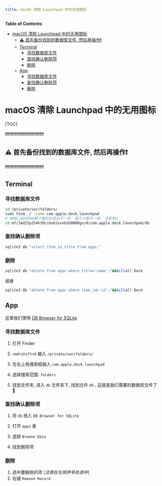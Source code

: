 ```yaml
---
title: macOS 清除 Launchpad 中的无用图标
---
```


<!-- START doctoc generated TOC please keep comment here to allow auto update -->
<!-- DON'T EDIT THIS SECTION, INSTEAD RE-RUN doctoc TO UPDATE -->
**Table of Contents**

- [macOS 清除 Launchpad 中的无用图标](#macos-%E6%B8%85%E9%99%A4-launchpad-%E4%B8%AD%E7%9A%84%E6%97%A0%E7%94%A8%E5%9B%BE%E6%A0%87)
  - [⚠️ 首先备份找到的数据库文件, 然后再操作❗️](#-%E9%A6%96%E5%85%88%E5%A4%87%E4%BB%BD%E6%89%BE%E5%88%B0%E7%9A%84%E6%95%B0%E6%8D%AE%E5%BA%93%E6%96%87%E4%BB%B6-%E7%84%B6%E5%90%8E%E5%86%8D%E6%93%8D%E4%BD%9C%EF%B8%8F)
  - [Terminal](#terminal)
    - [寻找数据库文件](#%E5%AF%BB%E6%89%BE%E6%95%B0%E6%8D%AE%E5%BA%93%E6%96%87%E4%BB%B6)
    - [查找确认删除项](#%E6%9F%A5%E6%89%BE%E7%A1%AE%E8%AE%A4%E5%88%A0%E9%99%A4%E9%A1%B9)
    - [删除](#%E5%88%A0%E9%99%A4)
  - [App](#app)
    - [寻找数据库文件](#%E5%AF%BB%E6%89%BE%E6%95%B0%E6%8D%AE%E5%BA%93%E6%96%87%E4%BB%B6-1)
    - [查找确认删除项](#%E6%9F%A5%E6%89%BE%E7%A1%AE%E8%AE%A4%E5%88%A0%E9%99%A4%E9%A1%B9-1)
    - [删除](#%E5%88%A0%E9%99%A4-1)

<!-- END doctoc generated TOC please keep comment here to allow auto update -->

# macOS 清除 Launchpad 中的无用图标

[TOC]

❗️❗️❗️❗️❗️❗️❗️❗️❗️❗️❗️❗️❗️❗️❗️❗️❗️❗️❗️❗️❗️❗️❗️❗️❗️❗️❗️❗️

## ⚠️ 首先备份找到的数据库文件, 然后再操作❗️

❗️❗️❗️❗️❗️❗️❗️❗️❗️❗️❗️❗️❗️❗️❗️❗️❗️❗️❗️❗️❗️❗️❗️❗️❗️❗️❗️❗️

## Terminal

### 寻找数据库文件

```sh
cd /private/var/folders/
sudo find ./ -name com.apple.dock.launchpad
# 根据👆返回的结果下面的目录会不一样. 每个人都不一样. 注意哟🧐
cd mf/34d25p254h30ccbn62xxxb2h0000gn/0/com.apple.dock.launchpad/db
```

### 查找确认删除项

```sh
sqlite3 db "select item_id,title from apps;"
```

### 删除

```sh
sqlite3 db "delete from apps where title='name';"&&killall Dock
```

或者

```sh
sqlite3 db "delete from apps where item_id='id';"&&killall Dock
```

## App

这里我们使用 [DB Browser for SQLite](https://sqlitebrowser.org/dl/)

### 寻找数据库文件

1. 打开 Finder
2. `cmd+shift+G` 输入 `/private/var/folders/`

3. 在右上角搜索框输入 `com.apple.dock.launchpad`

4. 选择搜索范围: `folders`
5. 找到文件夹, 进入 `db` 文件夹下, 找到文件 `db` , 这就是我们需要的数据库文件了🎉

### 查找确认删除项

1. 将 `db` 拖入 `DB Browser for SQLite`
2. 打开 `apps` 表

3. 选择 `Browse Data`
4. 找到删除项

### 删除

1. 选中要删除的项 (*注意在左侧序号处选中*)
2. 右键 `Remove Record`

